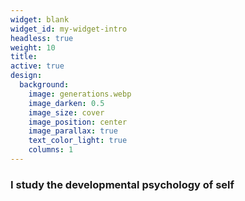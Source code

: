 ```yaml
---
widget: blank
widget_id: my-widget-intro
headless: true
weight: 10
title: 
active: true
design:
  background:
    image: generations.webp
    image_darken: 0.5
    image_size: cover
    image_position: center
    image_parallax: true
    text_color_light: true
    columns: 1 
---
```

###  I study the developmental psychology of self
